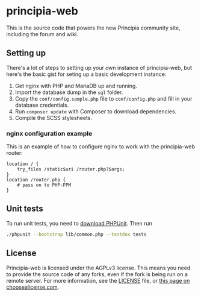 # principia-web
This is the source code that powers the new Principia community site, including the forum and wiki.

## Setting up
There's a lot of steps to setting up your own instance of principia-web, but here's the basic gist for seting up a basic development instance:

1. Get nginx with PHP and MariaDB up and running.
1. Import the database dump in the `sql` folder.
1. Copy the `conf/config.sample.php` file to `conf/config.php` and fill in your database credentials.
1. Run `composer update` with Composer to download dependencies.
1. Compile the SCSS stylesheets.

### nginx configuration example
This is an example of how to configure nginx to work with the principia-web router:

```nginx
location / {
	try_files /static$uri /router.php?$args;
}
location /router.php {
	# pass on to PHP-FPM
}
```

## Unit tests
To run unit tests, you need to [download PHPUnit](https://phpunit.de/getting-started/phpunit-10.html). Then run

```bash
./phpunit --bootstrap lib/common.php --testdox tests
```

## License
Principia-web is licensed under the AGPLv3 license. This means you need to provide the source code of any forks, even if the fork is being run on a remote server. For more information, see the [LICENSE](https://github.com/principia-game/principia-web/blob/master/LICENSE) file, or [this page on choosealicense.com](https://choosealicense.com/licenses/agpl-3.0/).

